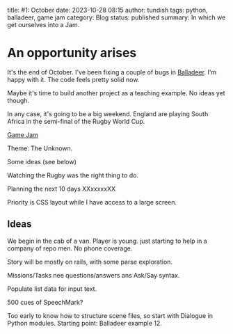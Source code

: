 title: #1: October
date: 2023-10-28 08:15
author: tundish
tags: python, balladeer, game jam
category: Blog
status: published
summary: In which we get ourselves into a Jam.

An opportunity arises
=====================

It's the end of October. I've been fixing a couple of bugs in [Balladeer](https://tundish.github.io/balladeer).
I'm happy with it. The code feels pretty solid now.

Maybe it's time to build another project as a teaching example. No ideas yet though.

In any case, it's going to be a big weekend. England are playing South Africa in the semi-final of the Rugby World Cup.


[Game Jam](https://itch.io/jam/python-game-jam-8)

Theme: The Unknown.

Some ideas (see below)

Watching the Rugby was the right thing to do.

Planning the next 10 days XXxxxxxXX

Priority is CSS layout while I have access to a large screen.

Ideas
-----

We begin in the cab of a van. Player is young. just starting to help in a company of repo men.
No phone coverage.

Story will be mostly on rails, with some parse exploration.

Missions/Tasks nee questions/answers ans Ask/Say syntax.

Populate list data for input text.

500 cues of SpeechMark?

Too early to know how to structure scene files, so start with Dialogue in Python modules.
Starting point: Balladeer example 12.
